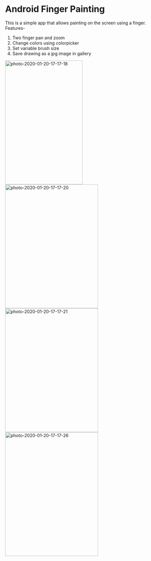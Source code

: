 # Android Finger Painting

This is a simple app that allows painting on the screen using a finger. 
Features-
1. Two finger pan and zoom
2. Change colors using colorpicker
3. Set variable brush size
4. Save drawing as a jpg image in gallery

<img src="https://i.ibb.co/kq8FY9x/photo-2020-01-20-17-17-18.jpg" alt="photo-2020-01-20-17-17-18" border="0" width="250" height="400"><img src="https://i.ibb.co/D89L8LP/photo-2020-01-20-17-17-20.jpg" alt="photo-2020-01-20-17-17-20" border="0" width="300" height="400"><img src="https://i.ibb.co/xzv7Gkh/photo-2020-01-20-17-17-21.jpg" alt="photo-2020-01-20-17-17-21" border="0" width="300" height="400"><img src="https://i.ibb.co/Ln7NT2q/photo-2020-01-20-17-17-26.jpg" alt="photo-2020-01-20-17-17-26" border="0" width="300" height="400">
